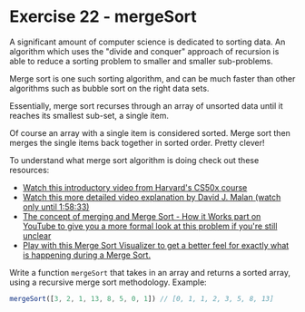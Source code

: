 # Exercise 22 - mergeSort

A significant amount of computer science is dedicated to sorting data. An algorithm which uses the "divide and conquer" approach
of recursion is able to reduce a sorting problem to smaller and smaller sub-problems.

Merge sort is one such sorting algorithm, and can be much faster than other algorithms such as bubble sort on the right data sets.

Essentially, merge sort recurses through an array of unsorted data until it reaches its smallest sub-set, a single item.

Of course an array with a single item is considered sorted. Merge sort then merges the single items back together in sorted order. Pretty clever!

To understand what merge sort algorithm is doing check out these resources:
- [Watch this introductory video from Harvard's CS50x course]()
- [Watch this more detailed video explanation by David J. Malan (watch only until 1:58:33)]()
- [The concept of merging and Merge Sort - How it Works part on YouTube to give you a more formal look at this problem if you're still unclear]()
- [Play with this Merge Sort Visualizer to get a better feel for exactly what is happening during a Merge Sort.]()

Write a function `mergeSort` that takes in an array and returns a sorted array, using a recursive merge sort methodology. Example:

```javascript
mergeSort([3, 2, 1, 13, 8, 5, 0, 1]) // [0, 1, 1, 2, 3, 5, 8, 13]
```

